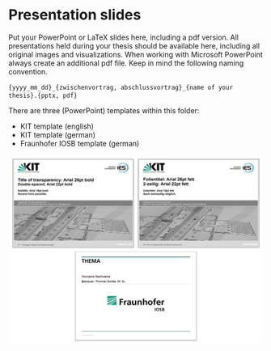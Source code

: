 # Presentation slides
Put your PowerPoint or LaTeX slides here, including a pdf version. All presentations held during your thesis should be available here, including all original images and visualizations. When working with Microsoft PowerPoint always create an additional pdf file. Keep in mind the following naming convention.
```
{yyyy_mm_dd}_{zwischenvortrag, abschlussvortrag}_{name of your thesis}.{pptx, pdf}
```

There are three (PowerPoint) templates within this folder:
* KIT template (english)
* KIT template (german)
* Fraunhofer IOSB template (german)

![Coverpages](coverpages.png)
